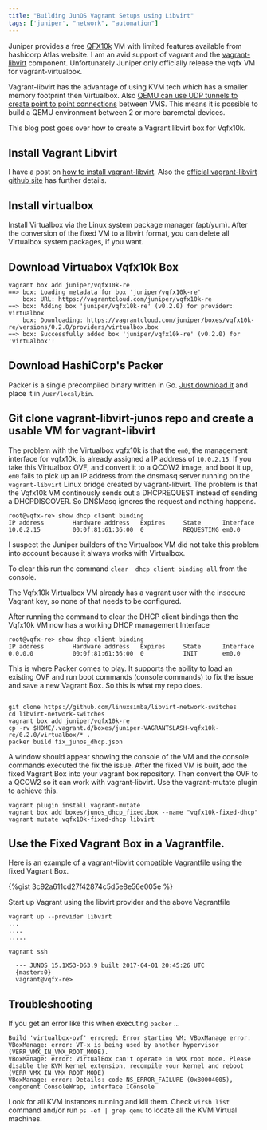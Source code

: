 ```yaml
---
title: "Building JunOS Vagrant Setups using Libvirt"
tags: ['juniper', "network", "automation"]
---
```


Juniper provides a free [QFX10k](https://www.juniper.net/us/en/products-services/switching/qfx-series/qfx10000/) VM with limited features available from hashicorp Atlas website.
I am an avid support of vagrant and the [vagrant-libvirt](https://linuxsimba.com/vagrant-libvirt-install) component. Unfortunately Juniper only officially release the vqfx VM for vagrant-virtualbox.

Vagrant-libvirt has the advantage of using KVM tech which has a smaller memory footprint then Virtualbox. Also [QEMU can use UDP tunnels to create point to point connections](https://linuxsimba.com/qemu-tunnel-types) between VMS. This means it is possible to build a QEMU environment between 2 or more baremetal devices.

This blog post goes over how to create a Vagrant libvirt box for Vqfx10k.

## Install Vagrant Libvirt
I have a post on [how to install vagrant-libvirt](https://linuxsimba.com/vagrant-libvirt-install). Also the [official vagrant-libvirt github site](https://github.com/vagrant-libvirt/vagrant-libvirt) has further details.

## Install virtualbox
Install Virtualbox via the Linux system package manager (apt/yum). After the conversion of the fixed VM to a libvirt format, you can delete all Virtualbox system packages, if you want.

## Download Virtuabox Vqfx10k Box

```
vagrant box add juniper/vqfx10k-re
==> box: Loading metadata for box 'juniper/vqfx10k-re'
    box: URL: https://vagrantcloud.com/juniper/vqfx10k-re
==> box: Adding box 'juniper/vqfx10k-re' (v0.2.0) for provider: virtualbox
    box: Downloading: https://vagrantcloud.com/juniper/boxes/vqfx10k-re/versions/0.2.0/providers/virtualbox.box
==> box: Successfully added box 'juniper/vqfx10k-re' (v0.2.0) for 'virtualbox'!
```

## Download HashiCorp's Packer

Packer is a single precompiled binary written in Go. [Just download it](https://www.packer.io/docs/install/index.html) and place it in ``/usr/local/bin``.


## Git clone vagrant-libvirt-junos repo and create a usable VM for vagrant-libvirt

The problem with the Virtualbox vqfx10k is that the ``em0``, the management interface for vqfx10k, is already assigned a IP address of ``10.0.2.15``. If you take this Virtualbox OVF, and convert it to a QCOW2 image, and boot it up, ``em0`` fails to pick up an IP address from the dnsmasq server running on the ``vagrant-libvirt`` Linux bridge created by vagrant-libvirt.
The problem is that the Vqfx10k VM continously sends out a DHCPREQUEST instead of sending a DHCPDISCOVER. So DNSMasq ignores the request and nothing happens.

```
root@vqfx-re> show dhcp client binding
IP address        Hardware address   Expires     State      Interface
10.0.2.15         00:0f:81:61:36:00  0           REQUESTING em0.0
```

I suspect the Juniper builders of the Virtualbox VM did not take this problem into account because it always works with Virtualbox.


To clear this run the command ``clear  dhcp client binding all`` from the console.

The Vqfx10k Virtualbox VM already has a vagrant user with the insecure Vagrant key, so none of that needs to be configured.

After running the command to clear the DHCP client bindings then the Vqfx10k VM now has a working DHCP management Interface

```
root@vqfx-re> show dhcp client binding
IP address        Hardware address   Expires     State      Interface
0.0.0.0           00:0f:81:61:36:00  0           INIT       em0.0
```

This is where Packer comes to play. It supports the ability to load an existing OVF and run boot commands (console commands) to fix the issue and save a new Vagrant Box. So this is what my repo does.

```

git clone https://github.com/linuxsimba/libvirt-network-switches
cd libvirt-network-switches
vagrant box add juniper/vqfx10k-re
cp -rv $HOME/.vagrant.d/boxes/juniper-VAGRANTSLASH-vqfx10k-re/0.2.0/virtualbox/* .
packer build fix_junos_dhcp.json

```
A window should appear showing the console of the VM and the console commands executed the fix the issue.  After the fixed VM is built, add the fixed Vagrant Box into your vagrant box repository. Then convert the OVF to a QCOW2 so it can work with vagrant-libvirt. Use the vagrant-mutate plugin to achieve this.

```
vagrant plugin install vagrant-mutate
vagrant box add boxes/junos_dhcp_fixed.box --name "vqfx10k-fixed-dhcp"
vagrant mutate vqfx10k-fixed-dhcp libvirt
```

## Use the Fixed Vagrant Box in a Vagrantfile.

Here is an example of a vagrant-libvirt compatible Vagrantfile using the fixed Vagrant Box.

{%gist 3c92a611cd27f42874c5d5e8e56e005e %}

Start up Vagrant using the libvirt provider and the above Vagrantfile

```
vagrant up --provider libvirt
...
....
.....

vagrant ssh

  --- JUNOS 15.1X53-D63.9 built 2017-04-01 20:45:26 UTC
  {master:0}
  vagrant@vqfx-re>
```

## Troubleshooting

If you get an error like this when executing ``packer`` ...

```
Build 'virtualbox-ovf' errored: Error starting VM: VBoxManage error: VBoxManage: error: VT-x is being used by another hypervisor (VERR_VMX_IN_VMX_ROOT_MODE).
VBoxManage: error: VirtualBox can't operate in VMX root mode. Please disable the KVM kernel extension, recompile your kernel and reboot (VERR_VMX_IN_VMX_ROOT_MODE)
VBoxManage: error: Details: code NS_ERROR_FAILURE (0x80004005), component ConsoleWrap, interface IConsole

```

Look for all KVM instances running and kill them. Check ``virsh list`` command and/or run ``ps -ef | grep qemu`` to locate all the KVM Virtual machines.
